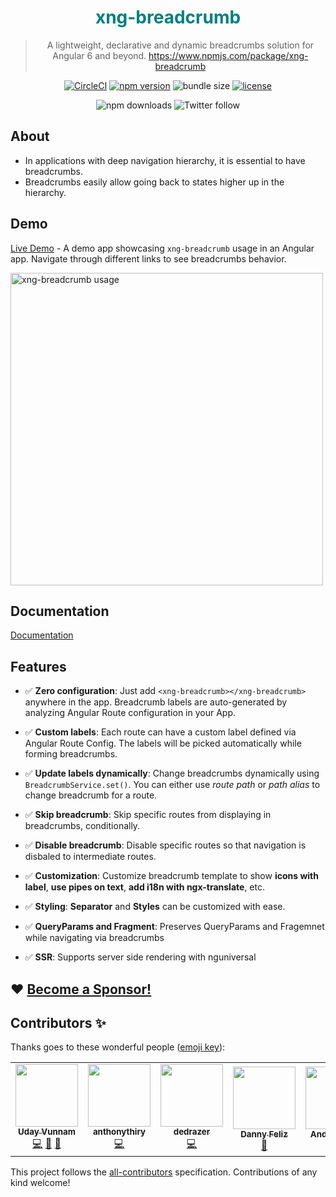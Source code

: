 <h1 align="center" style="color: teal">xng-breadcrumb</h1>

<div align="center">

> A lightweight, declarative and dynamic breadcrumbs solution for Angular 6 and beyond. <https://www.npmjs.com/package/xng-breadcrumb>

[![CircleCI](https://circleci.com/gh/udayvunnam/xng-breadcrumb.svg?shield&circle-token=:circle-token)](https://circleci.com/gh/udayvunnam/xng-breadcrumb)
[![npm version](https://img.shields.io/npm/v/xng-breadcrumb.svg)](https://www.npmjs.com/package/xng-breadcrumb)
![bundle size](https://img.shields.io/bundlephobia/minzip/xng-breadcrumb)
[![license](https://img.shields.io/npm/l/xng-breadcrumb.svg)](https://github.com/udayvunnam/xng-breadcrumb/blob/main/LICENSE)

![npm downloads](https://img.shields.io/npm/dt/xng-breadcrumb?style=social)
![Twitter follow](https://img.shields.io/twitter/follow/udayvunnam_?style=social)

</div>

## About

- In applications with deep navigation hierarchy, it is essential to have breadcrumbs.
- Breadcrumbs easily allow going back to states higher up in the hierarchy.

## Demo

[Live Demo](https://xng-breadcrumb.netlify.com) - A demo app showcasing `xng-breadcrumb` usage in an Angular app. Navigate through different links to see breadcrumbs behavior.

<a href="https://xng-breadcrumb.netlify.com/dashboard" rel="noopener" target="_blank" ><img width="500" src="https://user-images.githubusercontent.com/20707504/68575589-61287880-0492-11ea-9084-80587321c5c4.png" alt="xng-breadcrumb usage"></a></p>

## Documentation

[Documentation](https://udayvunnam.github.io/xng-breadcrumb/)

## Features

- ✅ **Zero configuration**: Just add `<xng-breadcrumb></xng-breadcrumb>` anywhere in the app. Breadcrumb labels are auto-generated by analyzing Angular Route configuration in your App.

- ✅ **Custom labels**: Each route can have a custom label defined via Angular Route Config. The labels will be picked automatically while forming breadcrumbs.

- ✅ **Update labels dynamically**: Change breadcrumbs dynamically using `BreadcrumbService.set()`. You can either use _route path_ or _path alias_ to change breadcrumb for a route.

- ✅ **Skip breadcrumb**: Skip specific routes from displaying in breadcrumbs, conditionally.

- ✅ **Disable breadcrumb**: Disable specific routes so that navigation is disbaled to intermediate routes.

- ✅ **Customization**: Customize breadcrumb template to show **icons with label**, **use pipes on text**, **add i18n with ngx-translate**, etc.

- ✅ **Styling**: **Separator** and **Styles** can be customized with ease.

- ✅ **QueryParams and Fragment**: Preserves QueryParams and Fragemnet while navigating via breadcrumbs

- ✅ **SSR**: Supports server side rendering with nguniversal

## ❤️ [Become a Sponsor!](http://paypal.me/udayvunnam)

## Contributors ✨

Thanks goes to these wonderful people ([emoji key](https://allcontributors.org/docs/en/emoji-key)):

<!-- ALL-CONTRIBUTORS-LIST:START - Do not remove or modify this section -->
<!-- prettier-ignore-start -->
<!-- markdownlint-disable -->
<table>
  <tr>
    <td align="center"><a href="https://www.linkedin.com/in/udayvunnam/"><img src="https://avatars.githubusercontent.com/u/20707504?v=4?s=100" width="100px;" alt=""/><br /><sub><b>Uday Vunnam</b></sub></a><br /><a href="https://github.com/udayvunnam/xng-breadcrumb/commits?author=udayvunnam" title="Code">💻</a> <a href="https://github.com/udayvunnam/xng-breadcrumb/commits?author=udayvunnam" title="Documentation">📖</a> <a href="#maintenance-udayvunnam" title="Maintenance">🚧</a></td>
    <td align="center"><a href="https://github.com/anthonythiry"><img src="https://avatars.githubusercontent.com/u/28025542?v=4?s=100" width="100px;" alt=""/><br /><sub><b>anthonythiry</b></sub></a><br /><a href="https://github.com/udayvunnam/xng-breadcrumb/commits?author=anthonythiry" title="Code">💻</a></td>
    <td align="center"><a href="https://github.com/dedrazer"><img src="https://avatars.githubusercontent.com/u/23525418?v=4?s=100" width="100px;" alt=""/><br /><sub><b>dedrazer</b></sub></a><br /><a href="https://github.com/udayvunnam/xng-breadcrumb/commits?author=dedrazer" title="Code">💻</a></td>
    <td align="center"><a href="https://dannyfeliz.com/"><img src="https://avatars.githubusercontent.com/u/5460365?v=4?s=100" width="100px;" alt=""/><br /><sub><b>Danny Feliz</b></sub></a><br /><a href="https://github.com/udayvunnam/xng-breadcrumb/commits?author=DannyFeliz" title="Documentation">📖</a></td>
    <td align="center"><a href="https://github.com/andreicojea"><img src="https://avatars.githubusercontent.com/u/4705022?v=4?s=100" width="100px;" alt=""/><br /><sub><b>Andrei Cojea</b></sub></a><br /><a href="https://github.com/udayvunnam/xng-breadcrumb/commits?author=andreicojea" title="Documentation">📖</a></td>
  </tr>
</table>

<!-- markdownlint-restore -->
<!-- prettier-ignore-end -->

<!-- ALL-CONTRIBUTORS-LIST:END -->

This project follows the [all-contributors](https://github.com/all-contributors/all-contributors) specification. Contributions of any kind welcome!
